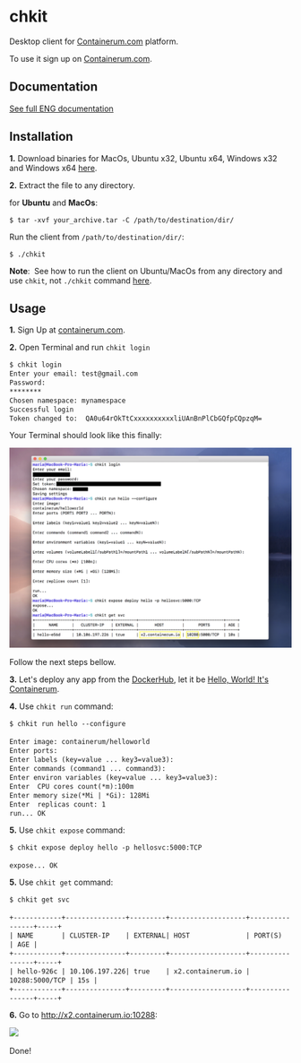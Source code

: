 # chkit
Desktop client for [Containerum.com](https://containerum.com) platform.

To use it sign up on [Containerum.com](https://containerum.com).

## Documentation
[See full ENG documentation](https://github.com/containerum/chkit/wiki)
## Installation

**1.** Download binaries for MacOs, Ubuntu x32, Ubuntu x64, Windows x32 and Windows x64 [here](https://github.com/containerum/chkit/releases).

**2.** Extract the file to any directory.

for **Ubuntu** and **MacOs**:
```
$ tar -xvf your_archive.tar -C /path/to/destination/dir/
```
Run the client from `/path/to/destination/dir/`:
```
$ ./chkit
```
**Note**: 
See how to run the client on Ubuntu/MacOs from any directory and use `chkit`, not `./chkit` command [here](https://containerum.com/documentation/Installing-Containerum-CLI-from-binaries).

## Usage

**1.** Sign Up at [containerum.com](https://containerum.com).

**2.** Open Terminal and run `chkit login`

```
$ chkit login
Enter your email: test@gmail.com
Password:
********
Chosen namespace: mynamespace
Successful login
Token changed to:  QA0u64rOkTtCxxxxxxxxxxliUAnBnPlCbGQfpCQpzqM=
```
Your Terminal should look like this finally:

![](images/all.png)

Follow the next steps bellow.

**3.** Let's deploy any app from the [DockerHub](https://hub.docker.com), let it be [Hello, World! It's Containerum](https://hub.docker.com/r/containerum/helloworld/).

**4.** Use `chkit run` command:
```
$ chkit run hello --configure

Enter image: containerum/helloworld
Enter ports:
Enter labels (key=value ... key3=value3):
Enter commands (command1 ... command3):
Enter environ variables (key=value ... key3=value3):
Enter  CPU cores count(*m):100m
Enter memory size(*Mi | *Gi): 128Mi
Enter  replicas count: 1
run... OK
```
**5.** Use `chkit expose` command:
```
$ chkit expose deploy hello -p hellosvc:5000:TCP

expose... OK
```
**5.** Use `chkit get` command:
```
$ chkit get svc

+------------+---------------+---------+-------------------+----------------+-----+
| NAME       | CLUSTER-IP    | EXTERNAL| HOST              | PORT(S)        | AGE |
+------------+---------------+---------+-------------------+----------------+-----+
| hello-926c | 10.106.197.226| true    | x2.containerum.io | 10288:5000/TCP | 15s |
+------------+---------------+---------+-------------------+----------------+-----+
```
**6.** Go to http://x2.containerum.io:10288:

![](images/result.png)

Done!
